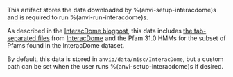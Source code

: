 This artifact stores the data downloaded by %(anvi-setup-interacdome)s and is required to run
%(anvi-run-interacdome)s. 

As described in the [InteracDome
blogpost](https://merenlab.org/2020/07/22/interacdome/#anvi-setup-interacdome), this data includes
[the tab-separated files](https://interacdome.princeton.edu/#tab-6136-4) from
[InteracDome](https://interacdome.princeton.edu/) and the Pfam 31.0 HMMs for the subset of Pfams
found in the InteracDome dataset.

By default, this data is stored in `anvio/data/misc/InteracDome`, but a custom path can be set when
the user runs %(anvi-setup-interacdome)s if desired.

